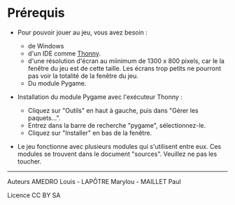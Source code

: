 # Prérequis 

* Pour pouvoir jouer au jeu, vous avez besoin :
    * de Windows
    * d'un IDE comme [Thonny](https://thonny.org/). 
    * d'une résolution d'écran au miinimum de 1300 x 800 pixels, car le la fenêtre du jeu est de cette taille. Les écrans trop petits ne pourront pas voir la totalité de la fenêtre du jeu.
    * Du module Pygame.

* Installation du module Pygame avec l'exécuteur Thonny :
    * Cliquez sur "Outils" en haut à gauche, puis dans "Gérer les paquets...".
    * Entrez dans la barre de recherche "pygame", sélectionnez-le.
    * Cliquez sur "Installer" en bas de la fenêtre.

* Le jeu fonctionne avec plusieurs modules qui s'utilisent entre eux. Ces modules se trouvent dans le document "sources". Veuillez ne pas les toucher.

________

Auteurs AMEDRO Louis - LAPÔTRE Marylou - MAILLET Paul 

Licence CC BY SA